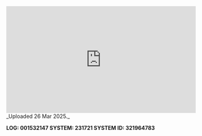 
<iframe 
  src="https://drive.google.com/file/d/1lIwVMCWBb9k42j54znCKljogDZ_k8UYO/preview"  
  style="width:100%; aspect-ratio:16/9; border:0;"
  allowfullscreen>
</iframe>
_Uploaded 26 Mar 2025._

**LOG: 001532147
SYSTEM: 231721
SYSTEM ID: 321964783**
